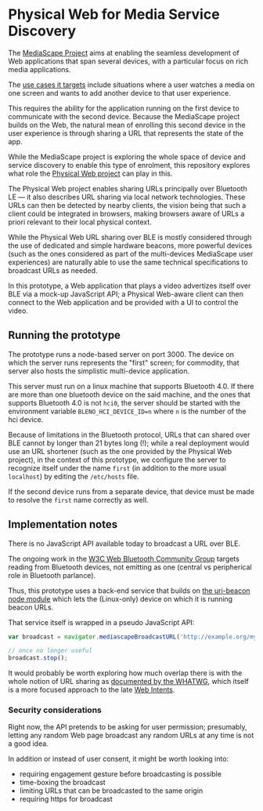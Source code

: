 # Physical Web for Media Service Discovery

The [MediaScape Project](http://mediascapeproject.eu/) aims at enabling the seamless development of Web applications that span several devices, with a particular focus on rich media applications.

The [use cases it targets](http://mediascapeproject.eu/files/D2.1.pdf) include situations where a user watches a media on one screen and wants to add another device to that user experience.

This requires the ability for the application running on the first device to communicate with the second device. Because the MediaScape project builds on the Web, the natural mean of enrolling this second device in the user experience is through sharing a URL that represents the state of the app.

While the MediaScape project is exploring the whole space of device and service discovery to enable this type of enrolment, this repository explores what role the [Physical Web project](http://google.github.io/physical-web/) can play in this.

The Physical Web project enables sharing URLs principally over Bluetooth LE — it also describes URL sharing via local network technologies. These URLs can then be detected by nearby clients, the vision being that such a client could be integrated in browsers, making browsers aware of URLs a priori relevant to their local physical context.

While the Physical Web URL sharing over BLE is mostly considered through the use of dedicated and simple hardware beacons, more powerful devices (such as the ones considered as part of the multi-devices MediaScape user experiences) are naturally able to use the same technical specifications to broadcast URLs as needed.

In this prototype, a Web application that plays a video advertizes itself over BLE via a mock-up JavaScript API; a Physical Web-aware client can then connect to the Web application and be provided with a UI to control the video.

## Running the prototype

The prototype runs a node-based server on port 3000. The device on which the server runs represents the "first" screen; for commodity, that server also hosts the simplistic multi-device application.

This server must run on a linux machine that supports Bluetooth 4.0. If there are more than one bluetooth device on the said machine, and the ones that supports Bluetooth 4.0 is not `hci0`, the server should be started with the environment variable `BLENO_HCI_DEVICE_ID=n` where `n` is the number of the hci device.

Because of limitations in the Bluetooth protocol, URLs that can shared over BLE cannot by longer than 21 bytes long (!); while a real deployment would use an URL shortener (such as the one provided by the Physical Web project), in the context of this prototype, we configure the server to recognize itself under the name `first` (in addition to the more usual `localhost`) by editing the `/etc/hosts` file.

If the second device runs from a separate device, that device must be made to resolve the `first` name correctly as well.

## Implementation notes

There is no JavaScript API available today to broadcast a URL over BLE.

The ongoing work in the [W3C Web Bluetooth Community Group](https://www.w3.org/community/web-bluetooth/) targets reading from Bluetooth devices, not emitting as one (central vs peripherical role in Bluetooth parlance).

Thus, this prototype uses a back-end service that builds on [the uri-beacon node module](https://github.com/don/node-uri-beacon) which lets the (Linux-only) device on which it is running beacon URLs.

That service itself is wrapped in a pseudo JavaScript API:
```javascript
var broadcast = navigator.mediascapeBroadcastURL('http://example.org/my/app');

// once no longer useful
broadcast.stop();
```

It would probably be worth exploring how much overlap there is with the whole notion of URL sharing as [documented by the WHATWG](https://wiki.whatwg.org/wiki/Sharing), which itself is a more focused approach to the late [Web Intents](http://webintents.org/).

### Security considerations

Right now, the API pretends to be asking for user permission; presumably, letting any random Web page broadcast any random URLs at any time is not a good idea.

In addition or instead of user consent, it might be worth looking into:
* requiring engagement gesture before broadcasting is possible
* time-boxing the broadcast
* limiting URLs that can be broadcasted to the same origin
* requiring https for broadcast